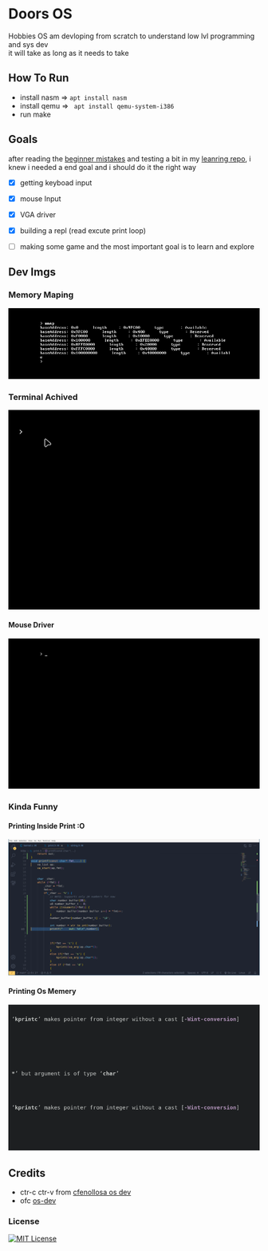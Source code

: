 # Doors OS
Hobbies OS am devloping from scratch to understand low lvl programming and sys dev       
it will take as long as it needs to take

## How To Run
-   install nasm => ```apt install nasm```
-   install qemu => ``` apt install qemu-system-i386```
-   run make

## Goals
after reading the [beginner mistakes](https://wiki.osdev.org/Beginner_Mistakes) and testing a bit in my [leanring repo](https://github.com/t-88/Code-Bongo-III/tree/main/os-dev), i knew i needed a end goal and i should do it the right way   
- [x] getting keyboad input 
- [x] mouse Input 
- [x] VGA driver 
- [x] building a repl (read excute print loop) 
- [ ] making some game 
and the most important goal is to learn and explore     




## Dev Imgs
### Memory Maping
![mmap](./dev-imgs/memory_map.png)
### Terminal Achived
![basic terminal overview](./dev-imgs/terminal_overview.gif)
#### Mouse Driver
![mouse_driver](./dev-imgs/mouse_driver.gif)

### Kinda Funny
#### Printing Inside Print :O
![calling_printf_inside_printf](./dev-imgs/calling_printf_inside_printf.png)
#### Printing Os Memery
![printing_os_mem](./dev-imgs/printing_os_memory.gif)

## Credits
-   ctr-c ctr-v from [cfenollosa os dev](https://github.com/cfenollosa/os-tutorial/tree/master)
-   ofc [os-dev](https://wiki.osdev.org/Expanded_Main_Page) 

### License
[![MIT License](https://img.shields.io/badge/License-MIT-green.svg)](https://choosealicense.com/licenses/mit/)